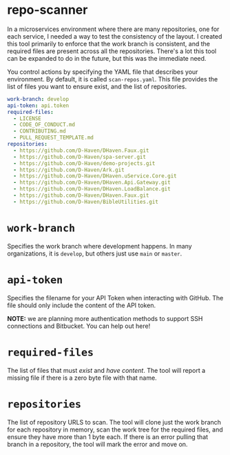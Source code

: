 # repo-scanner

In a microservices environment where there are many repositories, one for each service, I needed a way to test the
consistency of the layout.  I created this tool primarily to enforce that the work branch is consistent, and the
required files are present across all the repositories.  There's a lot this tool can be expanded to do in the future,
but this was the immediate need.

You control actions by specifying the YAML file that describes your environment.  By default, it is called
`scan-repos.yaml`.  This file provides the list of files you want to ensure exist, and the list of repositories.

```yaml
work-branch: develop
api-token: api.token
required-files:
  - LICENSE
  - CODE_OF_CONDUCT.md
  - CONTRIBUTING.md
  - PULL_REQUEST_TEMPLATE.md
repositories:
  - https://github.com/D-Haven/DHaven.Faux.git
  - https://github.com/D-Haven/spa-server.git
  - https://github.com/D-Haven/demo-projects.git
  - https://github.com/D-Haven/Ark.git
  - https://github.com/D-Haven/DHaven.uService.Core.git
  - https://github.com/D-Haven/DHaven.Api.Gateway.git
  - https://github.com/D-Haven/DHaven.LoadBalance.git
  - https://github.com/D-Haven/DHaven.Faux.git
  - https://github.com/D-Haven/BibleUtilities.git
```

# `work-branch`

Specifies the work branch where development happens.  In many organizations, it is `develop`, but others just use `main`
or `master`.

# `api-token`

Specifies the filename for your API Token when interacting with GitHub.  The file should only include the content of the
API token.

**NOTE:** we are planning more authentication methods to support SSH connections and Bitbucket.  You can help out here!

# `required-files`

The list of files that must _exist_ and _have content_.  The tool will report a missing file if there is a zero byte
file with that name.

# `repositories`

The list of repository URLS to scan.  The tool will clone just the work branch for each repository in memory, scan the
work tree for the required files, and ensure they have more than 1 byte each.  If there is an error pulling that branch
in a repository, the tool will mark the error and move on.